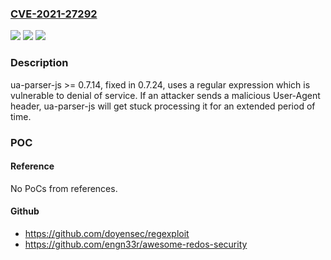 ### [CVE-2021-27292](https://cve.mitre.org/cgi-bin/cvename.cgi?name=CVE-2021-27292)
![](https://img.shields.io/static/v1?label=Product&message=n%2Fa&color=blue)
![](https://img.shields.io/static/v1?label=Version&message=n%2Fa&color=blue)
![](https://img.shields.io/static/v1?label=Vulnerability&message=n%2Fa&color=brighgreen)

### Description

ua-parser-js >= 0.7.14, fixed in 0.7.24, uses a regular expression which is vulnerable to denial of service. If an attacker sends a malicious User-Agent header, ua-parser-js will get stuck processing it for an extended period of time.

### POC

#### Reference
No PoCs from references.

#### Github
- https://github.com/doyensec/regexploit
- https://github.com/engn33r/awesome-redos-security

